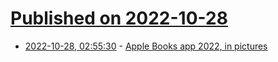 # [Published on 2022-10-28](index.md)

* [2022-10-28, 02:55:30](https://lobste.rs/s/zs3kuw/apple_books_app_2022_pictures) - [Apple Books app 2022, in pictures](https://techreflect.net/2022/10/apple-books-2022-in-pictures/)
